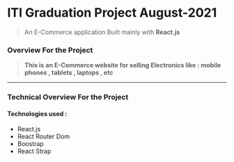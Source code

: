 # ITI Graduation Project August-2021
> An E-Commerce application Built mainly with **React.js**

### Overview For the Project
> **This is an E-Commerce website for selling Electronics like : mobile phones , tablets , laptops , etc**

<hr>

### Technical Overview For the Project
#### Technologies used :
- React.js
- React Router Dom
- Boostrap
- React Strap
